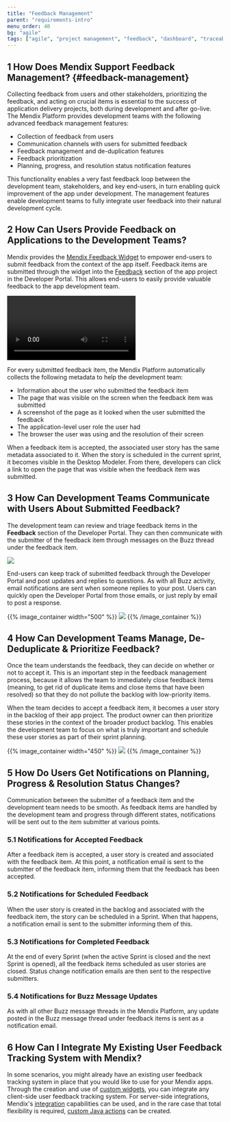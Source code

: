 ```yaml
---
title: "Feedback Management"
parent: "requirements-intro"
menu_order: 40
bg: "agile"
tags: ["agile", "project management", "feedback", "dashboard", "traceability"]
---
```


## 1 How Does Mendix Support Feedback Management? {#feedback-management}

Collecting feedback from users and other stakeholders, prioritizing the feedback, and acting on crucial items is essential to the success of application delivery projects, both during development and after go-live. The Mendix Platform provides development teams with the following advanced feedback management features:

* Collection of feedback from users
* Communication channels with users for submitted feedback
* Feedback management and de-duplication features
* Feedback prioritization
* Planning, progress, and resolution status notification features

This functionality enables a very fast feedback loop between the development team, stakeholders, and key end-users, in turn enabling quick improvement of the app under development. The management features enable development teams to fully integrate user feedback into their natural development cycle.

## 2 How Can Users Provide Feedback on Applications to the Development Teams?

Mendix provides the [Mendix Feedback Widget](https://appstore.home.mendix.com/link/app/199/) to empower end-users to submit feedback from the context of the app itself. Feedback items are submitted through the widget into the [Feedback](https://docs.mendix.com/developerportal/collaborate/feedback) section of the app project in the Developer Portal. This allows end-users to easily provide valuable feedback to the app development team.

<video controls src="attachments/OE_FeedbackAPI_CreateFeedback-1.mp4">VIDEO</video>

For every submitted feedback item, the Mendix Platform automatically collects the following metadata to help the development team:

* Information about the user who submitted the feedback item
* The page that was visible on the screen when the feedback item was submitted
* A screenshot of the page as it looked when the user submitted the feedback
* The application-level user role the user had 
* The browser the user was using and the resolution of their screen

When a feedback item is accepted, the associated user story has the same metadata associated to it. When the story is scheduled in the current sprint, it becomes visible in the Desktop Modeler. From there, developers can click a link to open the page that was visible when the feedback item was submitted.

## 3 How Can Development Teams Communicate with Users About Submitted Feedback?

The development team can review and triage feedback items in the **Feedback** section of the Developer Portal. They can then communicate with the submitter of the feedback item through messages on the Buzz thread under the feedback item.

![](attachments/feedback-buzz.png)

End-users can keep track of submitted feedback through the Developer Portal and post updates and replies to questions. As with all Buzz activity, email notifications are sent when someone replies to your post. Users can quickly open the Developer Portal from those emails, or just reply by email to post a response.

{{% image_container width="500" %}}
![](attachments/buzz-notification.png)
{{% /image_container %}}

## 4 How Can Development Teams Manage, De-Deduplicate & Prioritize Feedback?

Once the team understands the feedback, they can decide on whether or not to accept it. This is an important step in the feedback management process, because it allows the team to immediately close feedback items (meaning, to get rid of duplicate items and close items that have been resolved) so that they do not pollute the backlog with low-priority items.

When the team decides to accept a feedback item, it becomes a user story in the backlog of their app project. The product owner can then prioritize these stories in the context of the broader product backlog. This enables the development team to focus on what is truly important and schedule these user stories as part of their sprint planning.

{{% image_container width="450" %}}
![](attachments/accept-feedback.png)
{{% /image_container %}}

## 5 How Do Users Get Notifications on Planning, Progress & Resolution Status Changes?

Communication between the submitter of a feedback item and the development team needs to be smooth. As feedback items are handled by the development team and progress through different states, notifications will be sent out to the item submitter at various points.

### 5.1 Notifications for Accepted Feedback

After a feedback item is accepted, a user story is created and associated with the feedback item. At this point, a notification email is sent to the submitter of the feedback item, informing them that the feedback has been accepted.

### 5.2 Notifications for Scheduled Feedback

When the user story is created in the backlog and associated with the feedback item, the story can be scheduled in a Sprint. When that happens, a notification email is sent to the submitter informing them of this.

### 5.3 Notifications for Completed Feedback

At the end of every Sprint (when the active Sprint is closed and the next Sprint is opened), all the feedback items scheduled as user stories are closed.  Status change notification emails are then sent to the respective submitters.

### 5.4 Notifications for Buzz Message Updates

As with all other Buzz message threads in the Mendix Platform, any update posted in the Buzz message thread under feedback items is sent as a notification email.

## 6 How Can I Integrate My Existing User Feedback Tracking System with Mendix?

In some scenarios, you might already have an existing user feedback tracking system in place that you would like to use for your Mendix apps. Through the creation and use of [custom widgets](../enterprise-capabilities/extensibility#custom-widgets), you can integrate any client-side user feedback tracking system. For server-side integrations, Mendix's [integration](../app-capabilities/integration) capabilities can be used, and in the rare case that total flexibility is required, [custom Java actions](../enterprise-capabilities/extensibility#connector-kit) can be created.
